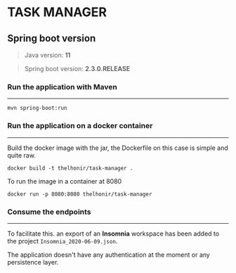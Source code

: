 # TASK MANAGER

## Spring boot version

> Java version: **11** 

> Spring boot version: **2.3.0.RELEASE**
 

### Run the application with Maven
-----

`mvn spring-boot:run`



### Run the application on a docker container
-----

Build the docker image with the jar, the Dockerfile on this case is simple and quite raw.

`docker build -t thelhonir/task-manager .`

To run the image in a container at 8080

`docker run -p 8080:8080 thelhonir/task-manager`

### Consume the endpoints
----

To facilitate this. an export of an **Insomnia** workspace has been added to the project `Insomnia_2020-06-09.json`.

The application doesn't have any authentication at the moment or any persistence layer.